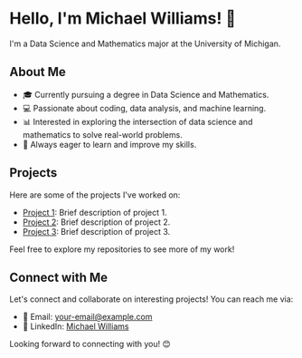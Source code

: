 # Hello, I'm Michael Williams! 👋

I'm a Data Science and Mathematics major at the University of Michigan.

## About Me

- 🎓 Currently pursuing a degree in Data Science and Mathematics.
- 💻 Passionate about coding, data analysis, and machine learning.
- 📊 Interested in exploring the intersection of data science and mathematics to solve real-world problems.
- 🌱 Always eager to learn and improve my skills.

## Projects

Here are some of the projects I've worked on:

- [Project 1](link-to-project-1): Brief description of project 1.
- [Project 2](link-to-project-2): Brief description of project 2.
- [Project 3](link-to-project-3): Brief description of project 3.

Feel free to explore my repositories to see more of my work!

## Connect with Me

Let's connect and collaborate on interesting projects! You can reach me via:

- 📧 Email: [your-email@example.com](mailto:mdwill@umich.edu)
- 💼 LinkedIn: [Michael Williams](www.linkedin.com/in/micdwilliams)

Looking forward to connecting with you! 😊


<!---
micdwill/micdwill is a ✨ special ✨ repository because its `README.md` (this file) appears on your GitHub profile.
You can click the Preview link to take a look at your changes.
--->
